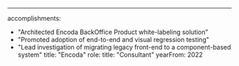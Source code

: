 ---

accomplishments:
  - "Architected Encoda BackOffice Product white-labeling solution"
  - "Promoted adoption of end-to-end and visual regression testing"
  - "Lead investigation of migrating legacy front-end to a component-based system"
title: "Encoda"
role:
  title: "Consultant"
  yearFrom: 2022
